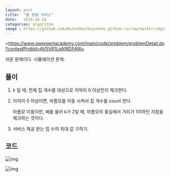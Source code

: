 ```yaml
---
layout: post
title:  "홈 방범 서비스"
date:   2018-10-19
categories: algorithm
image : https://github.com/KoJunHee/kojunhee.github.io/raw/master/img/algorithm.png
---
```


<https://www.swexpertacademy.com/main/code/problem/problemDetail.do?contestProbId=AV5V61LqAf8DFAWu

쉬운 문제이다. 시뮬레이션 문제.

## 풀이

1. k 일 때, 전체 집 개수를 대상으로 이익이 0 이상인지 체크한다.

2. 이익이 0 이상이면, 마름모를 이동 시켜서 집 개수를 count 한다. 

   마름모 이동이란, 예들 들어 k가 2일 때, 마름모의 중심에서 거리가 1이하인 지점을 체크하는 것이다.

3. 서비스 제공 받는 집 수의 최대 값 구하기.

## 코드

![img](https://github.com/KoJunHee/kojunhee.github.io/raw/master/img/homeProtect01.png)

![img](https://github.com/KoJunHee/kojunhee.github.io/raw/master/img/homeProtect02.png)

